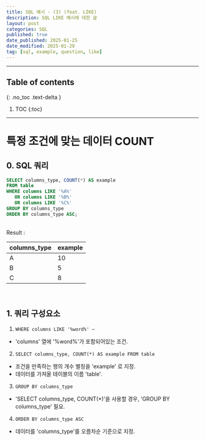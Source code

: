 ```yaml
---
title: SQL 예시 - (3) (feat. LIKE)
description: SQL LIKE 예시에 대한 글
layout: post
categories: SQL
published: true
date_published: 2025-01-25
date_modified: 2025-01-29
tag: [sql, example, question, like]
---
```

---
## Table of contents
{: .no_toc .text-delta }

1. TOC
{:toc}
---

<!-- 글의 제목은 #
    나머지 큰 제목은 ##
    이후 나머지는 3개이상 -->

# 특정 조건에 맞는 데이터 COUNT

## 0. SQL 쿼리
```sql
SELECT columns_type, COUNT(*) AS example
FROM table
WHERE columns LIKE '%A%' 
   OR columns LIKE '%B%' 
   OR columns LIKE '%C%'
GROUP BY columns_type
ORDER BY columns_type ASC;
```
<br>
Result : <br>

| columns_type | example |
|---|---|
| A | 10 |
| B | 5 |
| C | 8 |

<br>

## 1. 쿼리 구성요소
1. `WHERE columns LIKE '%word%' ~`
- 'columns' 열에 '%word%'가 포함되어있는 조건.
2. `SELECT columns_type, COUNT(*) AS example FROM table`
- 조건을 만족하는 행의 개수 별칭을 'example' 로 지정.
- 데이터를 가져올 테이블의 이름 'table'.
3. `GROUP BY columns_type`
- 'SELECT columns_type, COUNT(*)'을 사용할 경우, 'GROUP BY columns_type' 필요.
4. `ORDER BY columns_type ASC`
- 데이터를 'columns_type'를 오름차순 기준으로 지정.